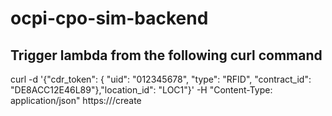 # ocpi-cpo-sim-backend

## Trigger lambda from the following curl command
curl -d '{"cdr_token": { "uid": "012345678", "type": "RFID", "contract_id":  "DE8ACC12E46L89"},"location_id": "LOC1"}' -H "Content-Type: application/json" https://<base-endpoint>/create